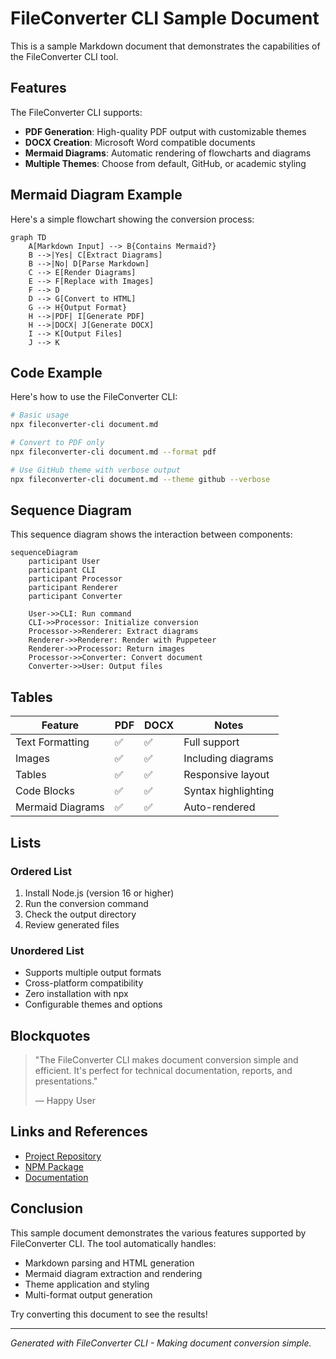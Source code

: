 # FileConverter CLI Sample Document

This is a sample Markdown document that demonstrates the capabilities of the FileConverter CLI tool.

## Features

The FileConverter CLI supports:

- **PDF Generation**: High-quality PDF output with customizable themes
- **DOCX Creation**: Microsoft Word compatible documents
- **Mermaid Diagrams**: Automatic rendering of flowcharts and diagrams
- **Multiple Themes**: Choose from default, GitHub, or academic styling

## Mermaid Diagram Example

Here's a simple flowchart showing the conversion process:

```mermaid
graph TD
    A[Markdown Input] --> B{Contains Mermaid?}
    B -->|Yes| C[Extract Diagrams]
    B -->|No| D[Parse Markdown]
    C --> E[Render Diagrams]
    E --> F[Replace with Images]
    F --> D
    D --> G[Convert to HTML]
    G --> H{Output Format}
    H -->|PDF| I[Generate PDF]
    H -->|DOCX| J[Generate DOCX]
    I --> K[Output Files]
    J --> K
```

## Code Example

Here's how to use the FileConverter CLI:

```bash
# Basic usage
npx fileconverter-cli document.md

# Convert to PDF only
npx fileconverter-cli document.md --format pdf

# Use GitHub theme with verbose output
npx fileconverter-cli document.md --theme github --verbose
```

## Sequence Diagram

This sequence diagram shows the interaction between components:

```mermaid
sequenceDiagram
    participant User
    participant CLI
    participant Processor
    participant Renderer
    participant Converter
    
    User->>CLI: Run command
    CLI->>Processor: Initialize conversion
    Processor->>Renderer: Extract diagrams
    Renderer->>Renderer: Render with Puppeteer
    Renderer->>Processor: Return images
    Processor->>Converter: Convert document
    Converter->>User: Output files
```

## Tables

| Feature | PDF | DOCX | Notes |
|---------|-----|------|-------|
| Text Formatting | ✅ | ✅ | Full support |
| Images | ✅ | ✅ | Including diagrams |
| Tables | ✅ | ✅ | Responsive layout |
| Code Blocks | ✅ | ✅ | Syntax highlighting |
| Mermaid Diagrams | ✅ | ✅ | Auto-rendered |

## Lists

### Ordered List
1. Install Node.js (version 16 or higher)
2. Run the conversion command
3. Check the output directory
4. Review generated files

### Unordered List
- Supports multiple output formats
- Cross-platform compatibility
- Zero installation with npx
- Configurable themes and options

## Blockquotes

> "The FileConverter CLI makes document conversion simple and efficient. It's perfect for technical documentation, reports, and presentations."
> 
> — Happy User

## Links and References

- [Project Repository](https://github.com/rauofthameem/markdownforge)
- [NPM Package](https://www.npmjs.com/package/markdownforge)
- [Documentation](https://github.com/rauofthameem/markdownforge/wiki)

## Conclusion

This sample document demonstrates the various features supported by FileConverter CLI. The tool automatically handles:

- Markdown parsing and HTML generation
- Mermaid diagram extraction and rendering
- Theme application and styling
- Multi-format output generation

Try converting this document to see the results!

---

*Generated with FileConverter CLI - Making document conversion simple.*